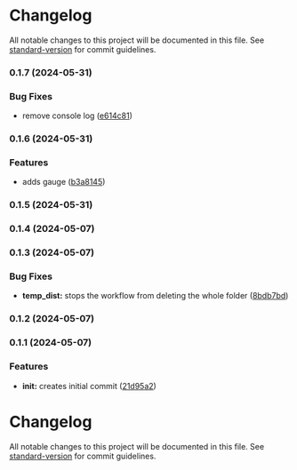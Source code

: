 # Changelog

All notable changes to this project will be documented in this file. See [standard-version](https://github.com/conventional-changelog/standard-version) for commit guidelines.

### 0.1.7 (2024-05-31)


### Bug Fixes

* remove console log ([e614c81](https://github.com/aviv-miro/lib-test/commit/e614c81978955a007fb9468a7c521807eccff406))

### 0.1.6 (2024-05-31)


### Features

* adds gauge ([b3a8145](https://github.com/aviv-miro/lib-test/commit/b3a81450509ef2c13adf619f4d46c6e381387062))

### 0.1.5 (2024-05-31)

### 0.1.4 (2024-05-07)

### 0.1.3 (2024-05-07)


### Bug Fixes

* **temp_dist:** stops the workflow from deleting the whole folder ([8bdb7bd](https://github.com/aviv-miro/lib-test/commit/8bdb7bdb8d100f00bb1f19f8ac27b39aec9872d3))

### 0.1.2 (2024-05-07)

### 0.1.1 (2024-05-07)


### Features

* **init:** creates initial commit ([21d95a2](https://github.com/aviv-miro/lib-test/commit/21d95a2cf4323c519d593ab70a00465f16ff882b))

# Changelog

All notable changes to this project will be documented in this file. See [standard-version](https://github.com/conventional-changelog/standard-version) for commit guidelines.

